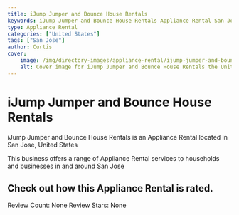 ```yaml
---
title: iJump Jumper and Bounce House Rentals
keywords: iJump Jumper and Bounce House Rentals Appliance Rental San Jose United States 
type: Appliance Rental 
categories: ["United States"]
tags: ["San Jose"]
author: Curtis
cover:
    image: /img/directory-images/appliance-rental/ijump-jumper-and-bounce-house-rentals.webp
    alt: Cover image for iJump Jumper and Bounce House Rentals the United States based Appliance Rental servicing San Jose 
---
```


# iJump Jumper and Bounce House Rentals
iJump Jumper and Bounce House Rentals is an Appliance Rental located in San Jose, United States

This business offers a range of Appliance Rental services to households and businesses in and around San Jose

## Check out how this Appliance Rental is rated.
Review Count: None
Review Stars: None
